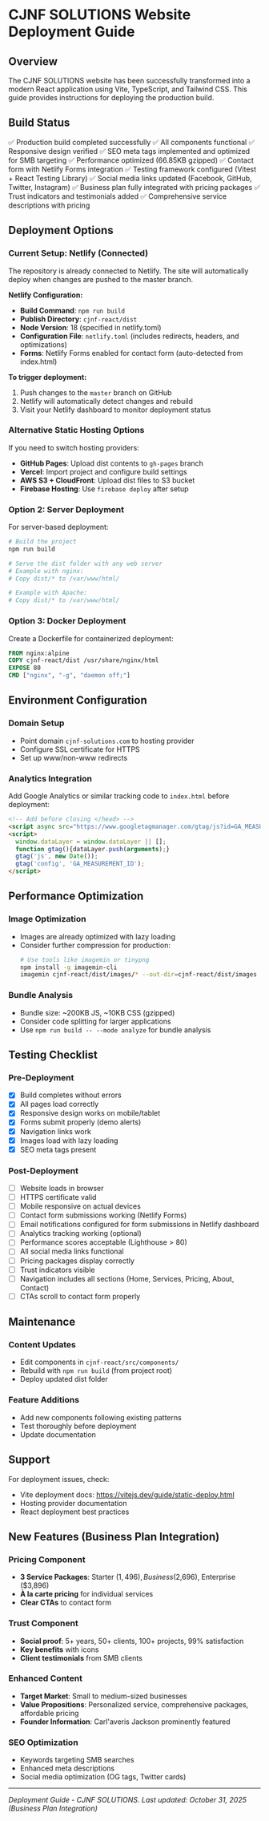 # CJNF SOLUTIONS Website Deployment Guide

## Overview
The CJNF SOLUTIONS website has been successfully transformed into a modern React application using Vite, TypeScript, and Tailwind CSS. This guide provides instructions for deploying the production build.

## Build Status
✅ Production build completed successfully
✅ All components functional
✅ Responsive design verified
✅ SEO meta tags implemented and optimized for SMB targeting
✅ Performance optimized (66.85KB gzipped)
✅ Contact form with Netlify Forms integration
✅ Testing framework configured (Vitest + React Testing Library)
✅ Social media links updated (Facebook, GitHub, Twitter, Instagram)
✅ Business plan fully integrated with pricing packages
✅ Trust indicators and testimonials added
✅ Comprehensive service descriptions with pricing

## Deployment Options

### Current Setup: Netlify (Connected)
The repository is already connected to Netlify. The site will automatically deploy when changes are pushed to the master branch.

**Netlify Configuration:**
- **Build Command**: `npm run build`
- **Publish Directory**: `cjnf-react/dist`
- **Node Version**: 18 (specified in netlify.toml)
- **Configuration File**: `netlify.toml` (includes redirects, headers, and optimizations)
- **Forms**: Netlify Forms enabled for contact form (auto-detected from index.html)

**To trigger deployment:**
1. Push changes to the `master` branch on GitHub
2. Netlify will automatically detect changes and rebuild
3. Visit your Netlify dashboard to monitor deployment status

### Alternative Static Hosting Options
If you need to switch hosting providers:

- **GitHub Pages**: Upload dist contents to `gh-pages` branch
- **Vercel**: Import project and configure build settings
- **AWS S3 + CloudFront**: Upload dist files to S3 bucket
- **Firebase Hosting**: Use `firebase deploy` after setup

### Option 2: Server Deployment
For server-based deployment:

```bash
# Build the project
npm run build

# Serve the dist folder with any web server
# Example with nginx:
# Copy dist/* to /var/www/html/

# Example with Apache:
# Copy dist/* to /var/www/html/
```

### Option 3: Docker Deployment
Create a Dockerfile for containerized deployment:

```dockerfile
FROM nginx:alpine
COPY cjnf-react/dist /usr/share/nginx/html
EXPOSE 80
CMD ["nginx", "-g", "daemon off;"]
```

## Environment Configuration

### Domain Setup
- Point domain `cjnf-solutions.com` to hosting provider
- Configure SSL certificate for HTTPS
- Set up www/non-www redirects

### Analytics Integration
Add Google Analytics or similar tracking code to `index.html` before deployment:

```html
<!-- Add before closing </head> -->
<script async src="https://www.googletagmanager.com/gtag/js?id=GA_MEASUREMENT_ID"></script>
<script>
  window.dataLayer = window.dataLayer || [];
  function gtag(){dataLayer.push(arguments);}
  gtag('js', new Date());
  gtag('config', 'GA_MEASUREMENT_ID');
</script>
```

## Performance Optimization

### Image Optimization
- Images are already optimized with lazy loading
- Consider further compression for production:
  ```bash
  # Use tools like imagemin or tinypng
  npm install -g imagemin-cli
  imagemin cjnf-react/dist/images/* --out-dir=cjnf-react/dist/images --plugin=mozjpeg --plugin=pngquant
  ```

### Bundle Analysis
- Bundle size: ~200KB JS, ~10KB CSS (gzipped)
- Consider code splitting for larger applications
- Use `npm run build -- --mode analyze` for bundle analysis

## Testing Checklist

### Pre-Deployment
- [x] Build completes without errors
- [x] All pages load correctly
- [x] Responsive design works on mobile/tablet
- [x] Forms submit properly (demo alerts)
- [x] Navigation links work
- [x] Images load with lazy loading
- [x] SEO meta tags present

### Post-Deployment
- [ ] Website loads in browser
- [ ] HTTPS certificate valid
- [ ] Mobile responsive on actual devices
- [ ] Contact form submissions working (Netlify Forms)
- [ ] Email notifications configured for form submissions in Netlify dashboard
- [ ] Analytics tracking working (optional)
- [ ] Performance scores acceptable (Lighthouse > 80)
- [ ] All social media links functional
- [ ] Pricing packages display correctly
- [ ] Trust indicators visible
- [ ] Navigation includes all sections (Home, Services, Pricing, About, Contact)
- [ ] CTAs scroll to contact form properly

## Maintenance

### Content Updates
- Edit components in `cjnf-react/src/components/`
- Rebuild with `npm run build` (from project root)
- Deploy updated dist folder

### Feature Additions
- Add new components following existing patterns
- Test thoroughly before deployment
- Update documentation

## Support
For deployment issues, check:
- Vite deployment docs: https://vitejs.dev/guide/static-deploy.html
- Hosting provider documentation
- React deployment best practices

## New Features (Business Plan Integration)

### Pricing Component
- **3 Service Packages**: Starter ($1,496), Business ($2,696), Enterprise ($3,896)
- **À la carte pricing** for individual services
- **Clear CTAs** to contact form

### Trust Component
- **Social proof**: 5+ years, 50+ clients, 100+ projects, 99% satisfaction
- **Key benefits** with icons
- **Client testimonials** from SMB clients

### Enhanced Content
- **Target Market**: Small to medium-sized businesses
- **Value Propositions**: Personalized service, comprehensive packages, affordable pricing
- **Founder Information**: Carl'averis Jackson prominently featured

### SEO Optimization
- Keywords targeting SMB searches
- Enhanced meta descriptions
- Social media optimization (OG tags, Twitter cards)

---

*Deployment Guide - CJNF SOLUTIONS. Last updated: October 31, 2025 (Business Plan Integration)*
